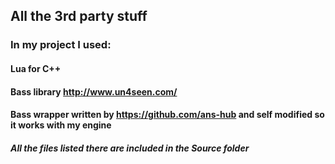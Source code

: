 ## All the 3rd party stuff
### In my project I used:  
#### Lua for C++  
#### Bass library   http://www.un4seen.com/
#### Bass wrapper written by https://github.com/ans-hub and self modified so it works with my engine  
  
##### All the files listed there are included in the Source folder
